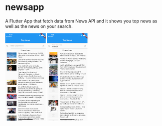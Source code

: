 # newsapp

A Flutter App that fetch data from News API and it shows you top news as well as the news on your search.

<p float="right">
  <img src="top-news.png" width="130" />
  <img src="search-result.png" width="130" /> 
</p>
